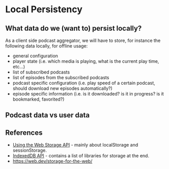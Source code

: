 # Local Persistency

## What data do we (want to) persist locally?

As a client side podcast aggregator, we will have to store, for instance the following data locally, for offline usage:
- general configuration
- player state (i.e. which media is playing, what is the current play time, etc...)
- list of subscribed podcasts
- list of episodes from the subscribed podcasts
- podcast specific configuration (i.e. play speed of a certain podcast, should download new episodes automatically?)
- episode specific information (i.e. is it downloaded? is it in progress? is it bookmarked, favorited?)

## Podcast data vs user data



## References

- [Using the Web Storage API](https://developer.mozilla.org/en-US/docs/Web/API/Web_Storage_API/Using_the_Web_Storage_API) - mainly about localStorage and sessionStorage.
- [IndexedDB API](https://developer.mozilla.org/en-US/docs/Web/API/IndexedDB_API) - contains a list of libraries for storage at the end.
- https://web.dev/storage-for-the-web/